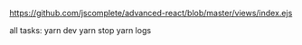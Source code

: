 https://github.com/jscomplete/advanced-react/blob/master/views/index.ejs 

all tasks:
yarn dev
yarn stop
yarn logs
